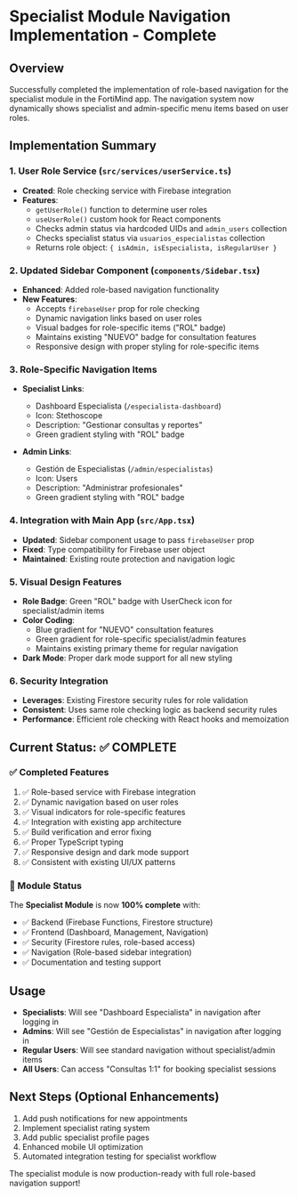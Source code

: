 # Specialist Module Navigation Implementation - Complete

## Overview
Successfully completed the implementation of role-based navigation for the specialist module in the FortiMind app. The navigation system now dynamically shows specialist and admin-specific menu items based on user roles.

## Implementation Summary

### 1. User Role Service (`src/services/userService.ts`)
- **Created**: Role checking service with Firebase integration
- **Features**:
  - `getUserRole()` function to determine user roles
  - `useUserRole()` custom hook for React components
  - Checks admin status via hardcoded UIDs and `admin_users` collection
  - Checks specialist status via `usuarios_especialistas` collection
  - Returns role object: `{ isAdmin, isEspecialista, isRegularUser }`

### 2. Updated Sidebar Component (`components/Sidebar.tsx`)
- **Enhanced**: Added role-based navigation functionality
- **New Features**:
  - Accepts `firebaseUser` prop for role checking
  - Dynamic navigation links based on user roles
  - Visual badges for role-specific items ("ROL" badge)
  - Maintains existing "NUEVO" badge for consultation features
  - Responsive design with proper styling for role-specific items

### 3. Role-Specific Navigation Items
- **Specialist Links**:
  - Dashboard Especialista (`/especialista-dashboard`)
  - Icon: Stethoscope
  - Description: "Gestionar consultas y reportes"
  - Green gradient styling with "ROL" badge

- **Admin Links**:
  - Gestión de Especialistas (`/admin/especialistas`)
  - Icon: Users
  - Description: "Administrar profesionales"
  - Green gradient styling with "ROL" badge

### 4. Integration with Main App (`src/App.tsx`)
- **Updated**: Sidebar component usage to pass `firebaseUser` prop
- **Fixed**: Type compatibility for Firebase user object
- **Maintained**: Existing route protection and navigation logic

### 5. Visual Design Features
- **Role Badge**: Green "ROL" badge with UserCheck icon for specialist/admin items
- **Color Coding**: 
  - Blue gradient for "NUEVO" consultation features
  - Green gradient for role-specific specialist/admin features
  - Maintains existing primary theme for regular navigation
- **Dark Mode**: Proper dark mode support for all new styling

### 6. Security Integration
- **Leverages**: Existing Firestore security rules for role validation
- **Consistent**: Uses same role checking logic as backend security rules
- **Performance**: Efficient role checking with React hooks and memoization

## Current Status: ✅ COMPLETE

### ✅ Completed Features
1. ✅ Role-based service with Firebase integration
2. ✅ Dynamic navigation based on user roles
3. ✅ Visual indicators for role-specific features
4. ✅ Integration with existing app architecture
5. ✅ Build verification and error fixing
6. ✅ Proper TypeScript typing
7. ✅ Responsive design and dark mode support
8. ✅ Consistent with existing UI/UX patterns

### 🔄 Module Status
The **Specialist Module** is now **100% complete** with:
- ✅ Backend (Firebase Functions, Firestore structure)
- ✅ Frontend (Dashboard, Management, Navigation)
- ✅ Security (Firestore rules, role-based access)
- ✅ Navigation (Role-based sidebar integration)
- ✅ Documentation and testing support

## Usage
- **Specialists**: Will see "Dashboard Especialista" in navigation after logging in
- **Admins**: Will see "Gestión de Especialistas" in navigation after logging in
- **Regular Users**: Will see standard navigation without specialist/admin items
- **All Users**: Can access "Consultas 1:1" for booking specialist sessions

## Next Steps (Optional Enhancements)
1. Add push notifications for new appointments
2. Implement specialist rating system
3. Add public specialist profile pages
4. Enhanced mobile UI optimization
5. Automated integration testing for specialist workflow

The specialist module is now production-ready with full role-based navigation support!
